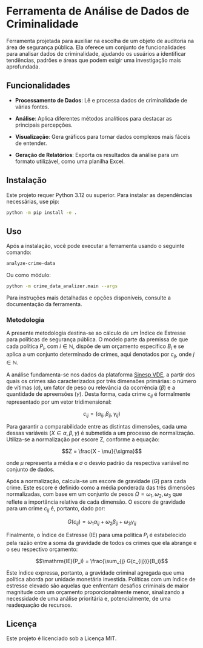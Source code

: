 # Ferramenta de Análise de Dados de Criminalidade

Ferramenta projetada para auxiliar na escolha de um objeto de auditoria na área de segurança pública. Ela oferece um conjunto de funcionalidades para analisar dados de criminalidade, ajudando os usuários a identificar tendências, padrões e áreas que podem exigir uma investigação mais aprofundada.

## Funcionalidades

-   **Processamento de Dados**: Lê e processa dados de criminalidade de várias fontes.

-   **Análise**: Aplica diferentes métodos analíticos para destacar as principais percepções.

-   **Visualização**: Gera gráficos para tornar dados complexos mais fáceis de entender.

-   **Geração de Relatórios**: Exporta os resultados da análise para um formato utilizável, como uma planilha Excel.

## Instalação

Este projeto requer Python 3.12 ou superior. Para instalar as dependências necessárias, use pip:

```bash
python -m pip install -e .
```

## Uso

Após a instalação, você pode executar a ferramenta usando o seguinte comando:

```bash
analyze-crime-data
```

Ou como módulo:
```bash
python -m crime_data_analizer.main --args
```

Para instruções mais detalhadas e opções disponíveis, consulte a documentação da ferramenta.

### **Metodologia**

A presente metodologia destina-se ao cálculo de um Índice de Estresse para políticas de segurança pública. O modelo parte da premissa de que cada política $P_i$, com $i \in \mathbb{N}$, dispõe de um orçamento específico $B_i$ e se aplica a um conjunto determinado de crimes, aqui denotados por $c_{ij}$, onde $j \in \mathbb{N}$.

A análise fundamenta-se nos dados da plataforma [Sinesp VDE](https://www.gov.br/mj/pt-br/assuntos/sua-seguranca/seguranca-publica/estatistica/dados-nacionais-1/base-de-dados-e-notas-metodologicas-dos-gestores-estaduais-sinesp-vde-2022-e-2023), a partir dos quais os crimes são caracterizados por três dimensões primárias: o número de vítimas ($\alpha$), um fator de peso ou relevância da ocorrência ($\beta$) e a quantidade de apreensões ($\gamma$). Desta forma, cada crime $c_{ij}$ é formalmente representado por um vetor tridimensional:

$$c_{ij} = (\alpha_{ij}, \beta_{ij}, \gamma_{ij})$$

Para garantir a comparabilidade entre as distintas dimensões, cada uma dessas variáveis ($X \in {\alpha, \beta, \gamma}$) é submetida a um processo de normalização. Utiliza-se a normalização por escore Z, conforme a equação:

$$Z = \frac{X - \mu}{\sigma}$$

onde $\mu$ representa a média e $\sigma$ o desvio padrão da respectiva variável no conjunto de dados.

Após a normalização, calcula-se um escore de gravidade ($G$) para cada crime. Este escore é definido como a média ponderada das três dimensões normalizadas, com base em um conjunto de pesos $\Omega = {\omega_1, \omega_2, \omega_3}$ que reflete a importância relativa de cada dimensão. O escore de gravidade para um crime $c_{ij}$ é, portanto, dado por:

$$G(c_{ij}) = \omega_1 \alpha_{ij} + \omega_2 \beta_{ij} + \omega_3 \gamma_{ij}$$

Finalmente, o Índice de Estresse ($\mathrm{IE}$) para uma política $P_i$ é estabelecido pela razão entre a soma da gravidade de todos os crimes que ela abrange e o seu respectivo orçamento:

$$\mathrm{IE}(P_i) = \frac{\sum_{j} G(c_{ij})}{B_i}$$

Este índice expressa, portanto, a gravidade criminal agregada que uma política aborda por unidade monetária investida. Políticas com um índice de estresse elevado são aquelas que enfrentam desafios criminais de maior magnitude com um orçamento proporcionalmente menor, sinalizando a necessidade de uma análise prioritária e, potencialmente, de uma readequação de recursos.

## Licença

Este projeto é licenciado sob a Licença MIT.
